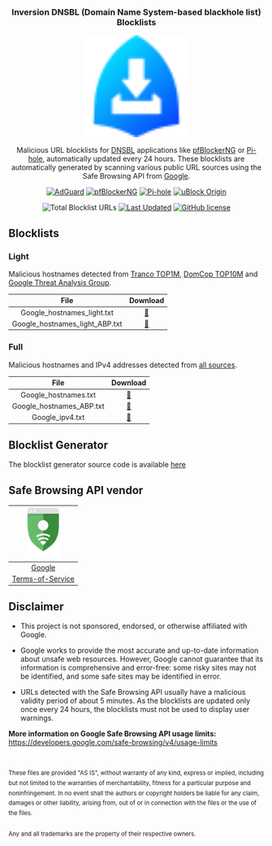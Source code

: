 <div align="center">

  <h3 align="center">Inversion DNSBL (Domain Name System-based blackhole list) Blocklists</h3>
  <img src="images/inversion_logo.svg" alt="Logo" width="200" height="200">

  <p align="center">
    Malicious URL blocklists for <a href="https://en.wikipedia.org/wiki/Domain_Name_System-based_blackhole_list">DNSBL</a> applications like <a href="https://linuxincluded.com/block-ads-malvertising-on-pfsense-using-pfblockerng-dnsbl">pfBlockerNG</a> or <a href="https://pi-hole.net">Pi-hole</a>, automatically updated every 24 hours. These blocklists are automatically generated by scanning various public URL sources using the Safe Browsing API from <a href="https://developers.google.com/safe-browsing">Google</a>.
  </p>

  <p align="center">
  <a href="https://adguard.com"><img src="https://img.shields.io/badge/AdGuard-68BC71?style=for-the-badge&logo=adguard&logoColor=white" alt="AdGuard"/></a>
  <a href="https://docs.netgate.com/pfsense/en/latest/packages/pfblocker.html"><img src="https://img.shields.io/badge/pfBlockerNG-212121?style=for-the-badge&logo=pfsense&logoColor=white" alt="pfBlockerNG"/></a>
  <a href="https://pi-hole.net"><img src="https://img.shields.io/badge/Pi--hole-96060C?style=for-the-badge&logo=pi-hole&logoColor=white" alt="Pi-hole"/></a>
  <a href="https://github.com/gorhill/uBlock"><img src="https://img.shields.io/badge/uBlock_Origin-800000?style=for-the-badge&logo=ublock-origin&logoColor=white" alt="uBlock Origin"/></a>
  </p>

  <p align="center">
  <img src="https://tokei-rs.onrender.com/b1/github/elliotwutingfeng/Inversion-DNSBL-Blocklists?label=Total%20Blocklist%20URLS&style=for-the-badge" alt="Total Blocklist URLs"/>
  <a href="https://github.com/elliotwutingfeng/Inversion-DNSBL-Blocklists/commits"><img src="https://img.shields.io/github/last-commit/elliotwutingfeng/Inversion-DNSBL-Blocklists?label=Last%20Updated&style=for-the-badge" alt="Last Updated"/></a>
  <a href="LICENSE"><img src="https://img.shields.io/badge/License-CC%20BY--NC--SA%204.0-GREEN?style=for-the-badge" alt="GitHub license"/></a>
  </p>

</div>

## Blocklists

### Light

Malicious hostnames detected from [Tranco TOP1M](https://tranco-list.eu), [DomCop TOP10M](https://www.domcop.com/top-10-million-domains) and [Google Threat Analysis Group](https://blog.google/threat-analysis-group).

| File | Download |
|:-:|:-:|
| Google_hostnames_light.txt | [:floppy_disk:](Google_hostnames_light.txt?raw=true) |
| Google_hostnames_light_ABP.txt | [:floppy_disk:](Google_hostnames_light_ABP.txt?raw=true) |

### Full

Malicious hostnames and IPv4 addresses detected from [all sources](https://github.com/elliotwutingfeng/Inversion-DNSBL-Generator#url-sources).

| File | Download |
|:-:|:-:|
| Google_hostnames.txt | [:floppy_disk:](Google_hostnames.txt?raw=true) |
| Google_hostnames_ABP.txt | [:floppy_disk:](Google_hostnames_ABP.txt?raw=true) |
| Google_ipv4.txt | [:floppy_disk:](Google_ipv4.txt?raw=true) |

## Blocklist Generator

The blocklist generator source code is available [here](https://github.com/elliotwutingfeng/Inversion-DNSBL-Generator)

## Safe Browsing API vendor

| <a href="https://developers.google.com/safe-browsing"><img height="100px" src="images/google.svg" alt="Google Safe Browsing API" /></a> |
|:-:|
|[Google](https://developers.google.com/safe-browsing)|
|[Terms-of-Service](https://developers.google.com/safe-browsing/terms)|

## Disclaimer

- This project is not sponsored, endorsed, or otherwise affiliated with Google.

- Google works to provide the most accurate and up-to-date information about unsafe web resources. However, Google cannot guarantee that its information is comprehensive and error-free: some risky sites may not be identified, and some safe sites may be identified in error.

- URLs detected with the Safe Browsing API usually have a malicious validity period of about 5 minutes. As the blocklists are updated only once every 24 hours, the blocklists must not be used to display user warnings.

**More information on Google Safe Browsing API usage limits:** https://developers.google.com/safe-browsing/v4/usage-limits

&nbsp;

<sup>These files are provided "AS IS", without warranty of any kind, express or implied, including but not limited to the warranties of merchantability, fitness for a particular purpose and noninfringement. In no event shall the authors or copyright holders be liable for any claim, damages or other liability, arising from, out of or in connection with the files or the use of the files.</sup>

<sub>Any and all trademarks are the property of their respective owners.</sub>
